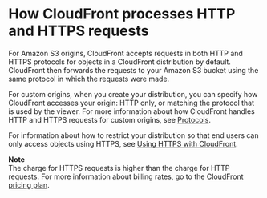 # How CloudFront processes HTTP and HTTPS requests<a name="HTTPandHTTPSRequests"></a>

For Amazon S3 origins, CloudFront accepts requests in both HTTP and HTTPS protocols for objects in a CloudFront distribution by default\. CloudFront then forwards the requests to your Amazon S3 bucket using the same protocol in which the requests were made\. 

For custom origins, when you create your distribution, you can specify how CloudFront accesses your origin: HTTP only, or matching the protocol that is used by the viewer\. For more information about how CloudFront handles HTTP and HTTPS requests for custom origins, see [Protocols](RequestAndResponseBehaviorCustomOrigin.md#RequestCustomProtocols)\.

For information about how to restrict your distribution so that end users can only access objects using HTTPS, see [Using HTTPS with CloudFront](using-https.md)\.

**Note**  
The charge for HTTPS requests is higher than the charge for HTTP requests\. For more information about billing rates, go to the [CloudFront pricing plan](https://aws.amazon.com/cloudfront/#pricing)\.
